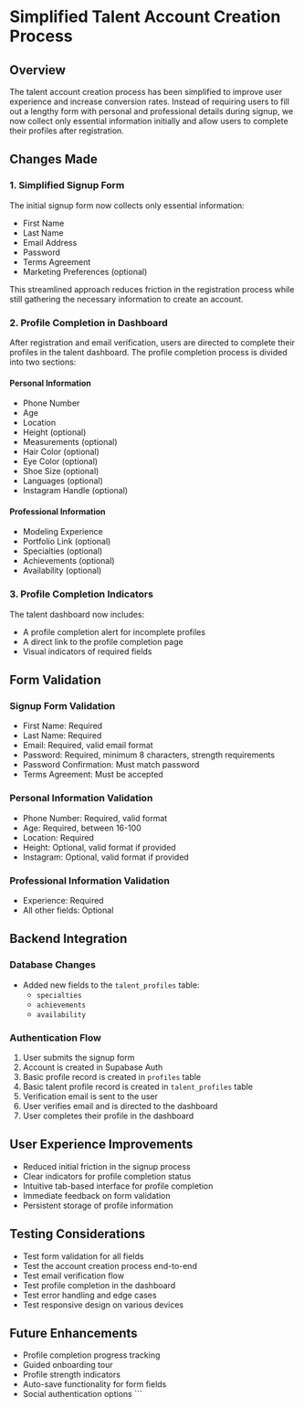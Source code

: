 # Simplified Talent Account Creation Process

## Overview

The talent account creation process has been simplified to improve user experience and increase conversion rates. Instead of requiring users to fill out a lengthy form with personal and professional details during signup, we now collect only essential information initially and allow users to complete their profiles after registration.

## Changes Made

### 1. Simplified Signup Form

The initial signup form now collects only essential information:
- First Name
- Last Name
- Email Address
- Password
- Terms Agreement
- Marketing Preferences (optional)

This streamlined approach reduces friction in the registration process while still gathering the necessary information to create an account.

### 2. Profile Completion in Dashboard

After registration and email verification, users are directed to complete their profiles in the talent dashboard. The profile completion process is divided into two sections:

#### Personal Information
- Phone Number
- Age
- Location
- Height (optional)
- Measurements (optional)
- Hair Color (optional)
- Eye Color (optional)
- Shoe Size (optional)
- Languages (optional)
- Instagram Handle (optional)

#### Professional Information
- Modeling Experience
- Portfolio Link (optional)
- Specialties (optional)
- Achievements (optional)
- Availability (optional)

### 3. Profile Completion Indicators

The talent dashboard now includes:
- A profile completion alert for incomplete profiles
- A direct link to the profile completion page
- Visual indicators of required fields

## Form Validation

### Signup Form Validation
- First Name: Required
- Last Name: Required
- Email: Required, valid email format
- Password: Required, minimum 8 characters, strength requirements
- Password Confirmation: Must match password
- Terms Agreement: Must be accepted

### Personal Information Validation
- Phone Number: Required, valid format
- Age: Required, between 16-100
- Location: Required
- Height: Optional, valid format if provided
- Instagram: Optional, valid format if provided

### Professional Information Validation
- Experience: Required
- All other fields: Optional

## Backend Integration

### Database Changes
- Added new fields to the `talent_profiles` table:
  - `specialties`
  - `achievements`
  - `availability`

### Authentication Flow
1. User submits the signup form
2. Account is created in Supabase Auth
3. Basic profile record is created in `profiles` table
4. Basic talent profile record is created in `talent_profiles` table
5. Verification email is sent to the user
6. User verifies email and is directed to the dashboard
7. User completes their profile in the dashboard

## User Experience Improvements

- Reduced initial friction in the signup process
- Clear indicators for profile completion status
- Intuitive tab-based interface for profile completion
- Immediate feedback on form validation
- Persistent storage of profile information

## Testing Considerations

- Test form validation for all fields
- Test the account creation process end-to-end
- Test email verification flow
- Test profile completion in the dashboard
- Test error handling and edge cases
- Test responsive design on various devices

## Future Enhancements

- Profile completion progress tracking
- Guided onboarding tour
- Profile strength indicators
- Auto-save functionality for form fields
- Social authentication options
\`\`\`

